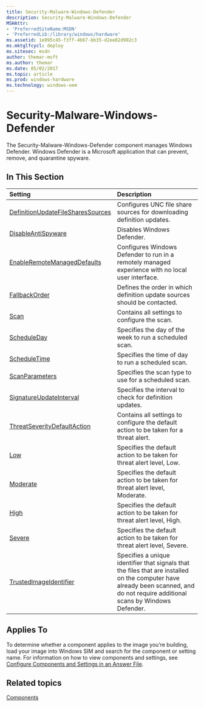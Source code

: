 ```yaml
---
title: Security-Malware-Windows-Defender
description: Security-Malware-Windows-Defender
MSHAttr:
- 'PreferredSiteName:MSDN'
- 'PreferredLib:/library/windows/hardware'
ms.assetid: 1e095c45-f3ff-4b67-bb35-d2ee82d902c3
ms.mktglfcycl: deploy
ms.sitesec: msdn
author: themar-msft
ms.author: themar
ms.date: 05/02/2017
ms.topic: article
ms.prod: windows-hardware
ms.technology: windows-oem
---
```

# Security-Malware-Windows-Defender

The Security-Malware-Windows-Defender component manages Windows Defender. Windows Defender is a Microsoft application that can prevent, remove, and quarantine spyware.

## In This Section

| Setting                 | Description                                                                           |
|:------------------------|:--------------------------------------------------------------------------------------|
|[DefinitionUpdateFileSharesSources](security-malware-windows-defender-definitionupdatefilesharessources.md)|Configures UNC file share sources for downloading definition updates.|
|[DisableAntiSpyware](security-malware-windows-defender-disableantispyware.md)|Disables Windows Defender.|
|[EnableRemoteManagedDefaults](security-malware-windows-defender-enableremotemanageddefaults.md)|Configures Windows Defender to run in a remotely managed experience with no local user interface.|
|[FallbackOrder](security-malware-windows-defender-fallbackorder.md)|Defines the order in which definition update sources should be contacted.|
|[Scan](security-malware-windows-defender-scan.md)|Contains all settings to configure the scan.|
|[ScheduleDay](security-malware-windows-defender-scan-scheduleday.md)|Specifies the day of the week to run a scheduled scan.|
|[ScheduleTime](security-malware-windows-defender-scan-scheduletime.md)|Specifies the time of day to run a scheduled scan.|
|[ScanParameters](security-malware-windows-defender-scan-scanparameters.md)|Specifies the scan type to use for a scheduled scan.|
|[SignatureUpdateInterval](security-malware-windows-defender-signatureupdateinterval.md)|Specifies the interval to check for definition updates.|
|[ThreatSeverityDefaultAction](security-malware-windows-defender-threatseveritydefaultaction.md)|Contains all settings to configure the default action to be taken for a threat alert.|
|[Low](security-malware-windows-defender-threatseveritydefaultaction-low.md)|Specifies the default action to be taken for threat alert level, Low.|
|[Moderate](security-malware-windows-defender-threatseveritydefaultaction-moderate.md)|Specifies the default action to be taken for threat alert level, Moderate.|
|[High](security-malware-windows-defender-threatseveritydefaultaction-high.md)|Specifies the default action to be taken for threat alert level, High.|
|[Severe](security-malware-windows-defender-threatseveritydefaultaction-severe.md)|Specifies the default action to be taken for threat alert level, Severe.|
|[TrustedImageIdentifier](security-malware-windows-defender-trustedimageidentifier.md)|Specifies a unique identifier that signals that the files that are installed on the computer have already been scanned, and do not require additional scans by Windows Defender.|

## Applies To

To determine whether a component applies to the image you’re building, load your image into Windows SIM and search for the component or setting name. For information on how to view components and settings, see [Configure Components and Settings in an Answer File](https://docs.microsoft.com/en-us/windows-hardware/customize/desktop/wsim/configure-components-and-settings-in-an-answer-file).

## Related topics

[Components](components-b-unattend.md)
